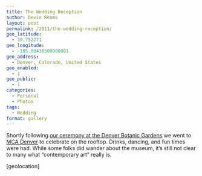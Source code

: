 ```yaml
---
title: The Wedding Reception
author: Devin Reams
layout: post
permalink: /2011/the-wedding-reception/
geo_latitude:
  - 39.752271
geo_longitude:
  - -105.00438500000001
geo_address:
  - Denver, Colorado, United States
geo_enabled:
  - 1
geo_public:
  - 1
categories:
  - Personal
  - Photos
tags:
  - Wedding
format: gallery
---
```

Shortly following [our ceremony at the Denver Botanic Gardens][1] we went to [MCA Denver][2] to celebrate on the rooftop. Drinks, dancing, and fun times were had. While some folks did wander about the museum, it&#8217;s still not clear to many what &#8220;contemporary art&#8221; really is.

[geolocation]

 [1]: https://devin.rea.ms/2011/the-wedding-ceremony/
 [2]: http://www.mcadenver.org/